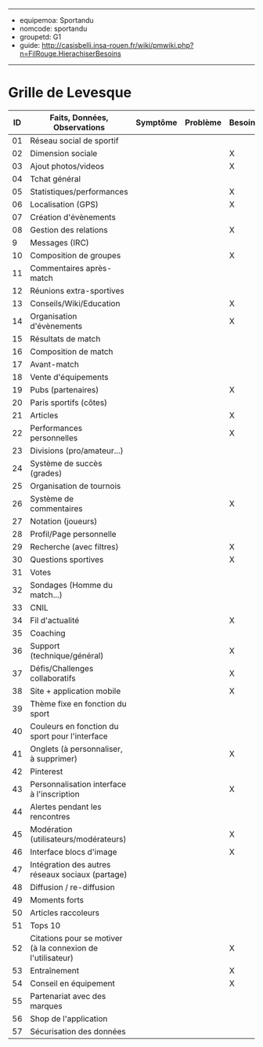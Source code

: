 
---
- equipemoa: Sportandu
- nomcode: sportandu
- groupetd: G1
- guide: http://casisbelli.insa-rouen.fr/wiki/pmwiki.php?n=FilRouge.HierachiserBesoins
---
# Grille de Levesque

| ID | Faits, Données, Observations | Symptôme | Problème | Besoin | Opportunité | Solution | Objectif | Relatif à | Hors-sujet |
|----|------------------------------|----------|----------|--------|-------------|----------|----------|-----------|------------|
| 01 |Réseau social de sportif      |          |          |        |             |          |     X    |           |            |
| 02 |Dimension sociale             |          |          |    X    |             |          |          |           |            |
| 03 |Ajout photos/videos           |          |          |    X    |             |          |          |           |            |
| 04 |Tchat général                 |          |          |        |      X       |          |          |           |            |
| 05 |Statistiques/performances     |          |          |    X    |             |          |          |           |            |
| 06 |Localisation (GPS)            |          |          |   X     |             |          |          |           |            |
| 07 |Création d'évènements         |          |          |        |     X        |          |          |           |            |
| 08 |Gestion des relations         |          |          |    X    |            |          |          |           |            |
| 9 |Messages (IRC)                |          |          |        |     X        |          |          |           |            |
| 10 |Composition de groupes        |          |          |    X    |          |          |          |           |            |
| 11 |Commentaires après-match      |          |          |        |     X       |          |          |           |            |
| 12 |Réunions extra-sportives      |          |          |        |     X      |          |          |           |            |
| 13 |Conseils/Wiki/Education       |          |          |    X    |             |          |          |           |            |
| 14 |Organisation d'évènements     |          |          |    X    |             |          |          |           |            |
| 15 |Résultats de match            |          |          |       |      X       |          |          |           |            |
| 16 |Composition de match          |          |          |        |     X        |          |          |           |            |
| 17 |Avant-match                   |          |          |        |       X      |          |          |           |            |
| 18 |Vente d'équipements           |          |          |        |   X          |          |          |           |            |
| 19 |Pubs (partenaires)            |          |          |    X    |             |          |          |           |            |
| 20 |Paris sportifs (côtes)        |          |          |        |      X       |          |          |           |            |
| 21 |Articles                      |          |          |     X   |             |          |          |           |            |
| 22 |Performances personnelles     |          |          |    X   |             |          |          |           |            |
| 23 |Divisions (pro/amateur...)    |          |          |        |      X       |          |          |           |            |
| 24 |Système de succès (grades)    |          |          |        |    X         |          |          |           |            |
| 25 |Organisation de tournois      |          |          |        |     X        |          |          |           |            |
| 26 |Système de commentaires       |          |          |   X    |             |          |          |           |            |
| 27 |Notation (joueurs)            |          |          |        |       X      |          |          |           |            |
| 28 |Profil/Page personnelle       |          |          |        |             |          |          |           |            |
| 29 |Recherche (avec filtres)      |          |          |    X   |             |          |          |           |            |
| 30 |Questions sportives           |          |          |     X  |             |          |          |           |            |
| 31 |Votes                         |          |          |        |       X      |          |          |           |            |
| 32 |Sondages (Homme du match...)  |          |          |        |       X      |          |          |           |            |
| 33 |CNIL                          |          |          |        |             |          |          |           |            |
| 34 |Fil d'actualité               |          |          |    X    |             |          |          |           |            |
| 35 |Coaching                      |          |          |        |      X       |          |          |           |            |
| 36 |Support (technique/général)   |          |          |   X     |             |          |          |           |            |
| 37 |Défis/Challenges collaboratifs|          |          |   X   |             |          |          |           |            |
| 38 |Site + application mobile     |          |          |     X   |             |          |          |           |            |
| 39 |Thème fixe en fonction du sport|         |          |        |             |          |          |           |            |
| 40 |Couleurs en fonction du sport pour l'interface|          |          |        |     X        |          |          |           |            |
| 41 |Onglets (à personnaliser, à supprimer)|          |          |    X    |             |          |          |           |            |
| 42 |Pinterest                     |          |          |        |       X      |          |          |           |            |
| 43 |Personnalisation interface à l'inscription|          |          |   X     |             |          |          |           |            |
| 44 |Alertes pendant les rencontres|          |          |        |   X          |          |          |           |            |
| 45 |Modération (utilisateurs/modérateurs)|          |          |   X     |             |          |          |           |            |
| 46 |Interface blocs d'image       |          |          |    X    |             |          |          |           |            |
| 47 |Intégration des autres réseaux sociaux (partage)|          |          |        |      X       |          |          |           |            |
| 48 |Diffusion / re-diffusion      |          |          |        |     X        |          |          |           |            |
| 49 |Moments forts                 |          |          |        |     X        |          |          |           |            |
| 50 |Articles raccoleurs           |          |          |        |     X        |          |          |           |            |
| 51 |Tops 10                       |          |          |        |      X       |          |          |           |            |
| 52 |Citations pour se motiver (à la connexion de l'utilisateur)|          |          |  X      |             |          |          |           |            |
| 53 |Entraînement                  |          |          |    X    |             |          |          |           |            |
| 54 |Conseil en équipement         |          |          |   X     |             |          |          |           |            |
| 55 |Partenariat avec des marques  |          |          |        |      X       |          |          |           |            |
| 56 |Shop de l'application         |          |          |        |      X       |          |          |           |            |
| 57 |Sécurisation des données      |          |          |        |              |          |          |           |            |
